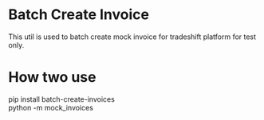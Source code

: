 # Batch Create Invoice
This util is used to batch create mock invoice for tradeshift platform for test only.

# How two use
pip install batch-create-invoices  
python -m mock_invoices